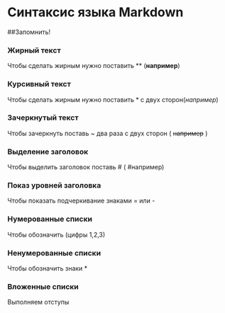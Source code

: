 # Cинтаксис языка Markdown
##Запомнить!
### Жирный текст
Чтобы сделать жирным нужно поставить **  (**например**)
### Курсивный текст
Чтобы сделать жирным нужно поставить * с двух сторон(*например*)
### Зачеркнутый текст
Чтобы зачеркнуть поставь ~ два раза с двух сторон ( ~~например~~ )
### Выделение заголовок
Чтобы выделить заголовок поставь # ( #например)
### Показ уровней заголовка
Чтобы показать подчеркивание знаками = или -
### Нумерованные списки
Чтобы обозначить (цифры 1,2,3)
### Ненумерованные списки
Чтобы обозначить знаки *
### Вложенные списки
Выполняем отступы